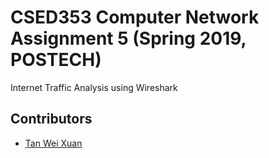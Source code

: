 # CSED353 Computer Network Assignment 5 (Spring 2019, POSTECH)

Internet Traffic Analysis using Wireshark

## Contributors
* [Tan Wei Xuan](https://github.com/jermsinarocket)
